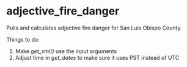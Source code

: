 # adjective_fire_danger
Pulls and calculates adjective fire danger for San Luis Obispo County

Things to do:
1) Make *get_xml()* use the input arguments
2) Adjust time in *get_dates* to make sure it uses PST instead of UTC
